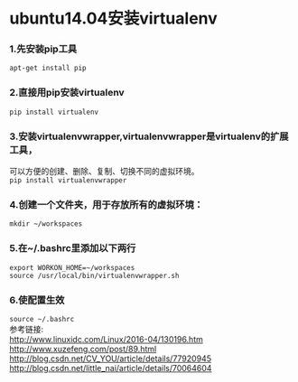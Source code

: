 # ubuntu14.04安装virtualenv<br>
### 1.先安装pip工具<br>
``apt-get install pip``<br>
### 2.直接用pip安装virtualenv<br>
``pip install virtualenv``<br>
### 3.安装virtualenvwrapper,virtualenvwrapper是virtualenv的扩展工具，
可以方便的创建、删除、复制、切换不同的虚拟环境。<br>
``pip install virtualenvwrapper``<br>
### 4.创建一个文件夹，用于存放所有的虚拟环境：<br>
``mkdir ~/workspaces``<br>
### 5.在~/.bashrc里添加以下两行<br>
``export WORKON_HOME=~/workspaces``<br>
``source /usr/local/bin/virtualenvwrapper.sh``<br>
### 6.使配置生效<br>
``source ~/.bashrc``<br>
参考链接:<br>
http://www.linuxidc.com/Linux/2016-04/130196.htm<br>
http://www.xuzefeng.com/post/89.html<br>
http://blog.csdn.net/CV_YOU/article/details/77920945<br>
http://blog.csdn.net/little_nai/article/details/70064604<br>